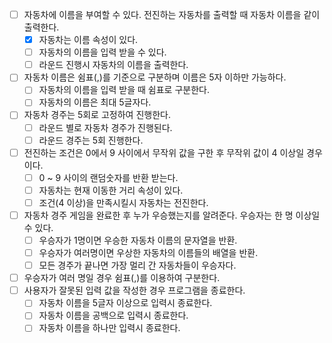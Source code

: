 - [ ] 자동차에 이름을 부여할 수 있다. 전진하는 자동차를 출력할 때 자동차 이름을 같이 출력한다.
  - [x] 자동차는 이름 속성이 있다.
  - [ ] 자동차의 이름을 입력 받을 수 있다.
  - [ ] 라운드 진행시 자동차의 이름을 출력한다.
- [ ] 자동차 이름은 쉼표(,)를 기준으로 구분하며 이름은 5자 이하만 가능하다.
  - [ ] 자동차의 이름을 입력 받을 때 쉼표로 구분한다.
  - [ ] 자동차의 이름은 최대 5글자다.
- [ ] 자동차 경주는 5회로 고정하여 진행한다.
  - [ ] 라운드 별로 자동차 경주가 진행된다.
  - [ ] 라운드 경주는 5회 진행한다.
- [ ] 전진하는 조건은 0에서 9 사이에서 무작위 값을 구한 후 무작위 값이 4 이상일 경우이다.
  - [ ] 0 ~ 9 사이의 랜덤숫자를 반환 받는다.
  - [ ] 자동차는 현재 이동한 거리 속성이 있다.
  - [ ] 조건(4 이상)을 만족시킬시 자동차는 전진한다.
- [ ] 자동차 경주 게임을 완료한 후 누가 우승했는지를 알려준다. 우승자는 한 명 이상일 수 있다.
  - [ ] 우승자가 1명이면 우승한 자동차 이름의 문자열을 반환.
  - [ ] 우승자가 여러명이면 우상한 자동차의 이름들의 배열을 반환.
  - [ ] 모든 경주가 끝나면 가장 멀리 간 자동차들이 우승자다.
- [ ] 우승자가 여러 명일 경우 쉼표(,)를 이용하여 구분한다.
- [ ] 사용자가 잘못된 입력 값을 작성한 경우 프로그램을 종료한다.
  - [ ] 자동차 이름을 5글자 이상으로 입력시 종료한다.
  - [ ] 자동차 이름을 공백으로 입력시 종료한다.
  - [ ] 자동차 이름을 하나만 입력시 종료한다.
